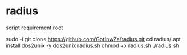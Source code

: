 # radius
script requirement root


sudo -i
git clone https://github.com/GotInwZa/radius.git
cd radius/
apt install dos2unix -y
dos2unix radius.sh
chmod +x radius.sh
./radius.sh

